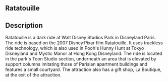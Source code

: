 ## Ratatouille

## Description

Ratatouille is a dark ride at Walt Disney Studios Park in Disneyland Paris. The ride is based on the 2007 Disney·Pixar film Ratatouille. It uses trackless ride technology, which is also used in Pooh's Hunny Hunt at Tokyo Disneyland and Mystic Manor at Hong Kong Disneyland. The ride is located in the park's Toon Studio section, underneath an area that is elevated by support columns imitating those of Parisian apartment buildings and features a small courtyard. The attraction also has a gift shop, La Boutique, at the exit of the attraction.
